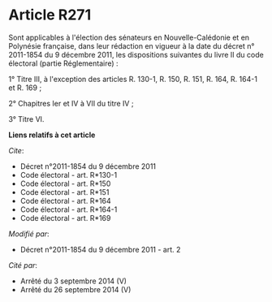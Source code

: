 # Article R271

Sont applicables à l'élection des sénateurs en Nouvelle-Calédonie et en Polynésie française, dans leur rédaction en vigueur à
la date du décret n° 2011-1854 du 9 décembre 2011, les dispositions suivantes du livre II du code électoral (partie
Réglementaire) : 

1° Titre III, à l'exception des articles R. 130-1, R. 150, R. 151, R. 164, R. 164-1 et R. 169 ; 

2° Chapitres Ier et IV à VII du titre IV ; 

3° Titre VI.

**Liens relatifs à cet article**

_Cite_:

  - Décret n°2011-1854 du 9 décembre 2011
  - Code électoral - art. R*130-1
  - Code électoral - art. R*150
  - Code électoral - art. R*151
  - Code électoral - art. R*164
  - Code électoral - art. R*164-1
  - Code électoral - art. R*169

_Modifié par_:

  - Décret n°2011-1854 du 9 décembre 2011 - art. 2

_Cité par_:

  - Arrêté du 3 septembre 2014 (V)
  - Arrêté du 26 septembre 2014 (V)
